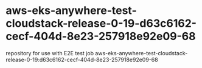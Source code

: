 # aws-eks-anywhere-test-cloudstack-release-0-19-d63c6162-cecf-404d-8e23-257918e92e09-68
repository for use with E2E test job aws-eks-anywhere-test-cloudstack-release-0-19:d63c6162-cecf-404d-8e23-257918e92e09-68
